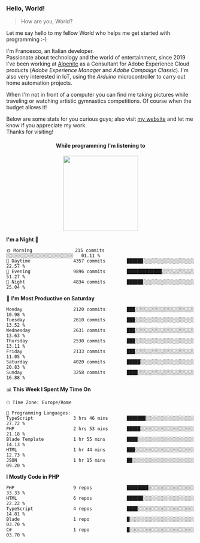 ### Hello, World!

> How are you, World?

Let me say hello to my fellow World who helps me get started with programming :-)

I'm Francesco, an Italian developer.  
Passionate about technology and the world of entertainment, since 2019 I've been working at [Alpenite](https://www.alpenite.com) as a Consultant for Adobe Experience Cloud products (*Adobe Experience Manager* and *Adobe Campaign Classic*). I'm also very interested in IoT, using the *Arduino* microcontroller to carry out home automation projects.

When I'm not in front of a computer you can find me taking pictures while traveling or watching artistic gymnastics competitions. Of course when the budget allows it!

Below are some stats for you curious guys; also visit [my website](https://www.francescorega.eu) and let me know if you appreciate my work.  
Thanks for visiting!

<div align="center">
  <h4>While programming I'm listening to</h4>
  <a href="https://apps.francescorega.eu/now-playing/11147232609" target="_blank"><img src="https://apps.francescorega.eu/now-playing/11147232609" width="200"></a>
</div>

<!--START_SECTION:waka-->
**I'm a Night 🦉** 

```text
🌞 Morning                215 commits         ░░░░░░░░░░░░░░░░░░░░░░░░░   01.11 % 
🌆 Daytime                4357 commits        ██████░░░░░░░░░░░░░░░░░░░   22.57 % 
🌃 Evening                9896 commits        █████████████░░░░░░░░░░░░   51.27 % 
🌙 Night                  4834 commits        ██████░░░░░░░░░░░░░░░░░░░   25.04 % 
```
📅 **I'm Most Productive on Saturday** 

```text
Monday                   2120 commits        ███░░░░░░░░░░░░░░░░░░░░░░   10.98 % 
Tuesday                  2610 commits        ███░░░░░░░░░░░░░░░░░░░░░░   13.52 % 
Wednesday                2631 commits        ███░░░░░░░░░░░░░░░░░░░░░░   13.63 % 
Thursday                 2530 commits        ███░░░░░░░░░░░░░░░░░░░░░░   13.11 % 
Friday                   2133 commits        ███░░░░░░░░░░░░░░░░░░░░░░   11.05 % 
Saturday                 4020 commits        █████░░░░░░░░░░░░░░░░░░░░   20.83 % 
Sunday                   3258 commits        ████░░░░░░░░░░░░░░░░░░░░░   16.88 % 
```


📊 **This Week I Spent My Time On** 

```text
🕑︎ Time Zone: Europe/Rome

💬 Programming Languages: 
TypeScript               3 hrs 46 mins       ███████░░░░░░░░░░░░░░░░░░   27.72 % 
PHP                      2 hrs 53 mins       █████░░░░░░░░░░░░░░░░░░░░   21.18 % 
Blade Template           1 hr 55 mins        ████░░░░░░░░░░░░░░░░░░░░░   14.13 % 
HTML                     1 hr 44 mins        ███░░░░░░░░░░░░░░░░░░░░░░   12.73 % 
JSON                     1 hr 15 mins        ██░░░░░░░░░░░░░░░░░░░░░░░   09.20 % 
```

**I Mostly Code in PHP** 

```text
PHP                      9 repos             ████████░░░░░░░░░░░░░░░░░   33.33 % 
HTML                     6 repos             ██████░░░░░░░░░░░░░░░░░░░   22.22 % 
TypeScript               4 repos             ████░░░░░░░░░░░░░░░░░░░░░   14.81 % 
Blade                    1 repo              █░░░░░░░░░░░░░░░░░░░░░░░░   03.70 % 
C#                       1 repo              █░░░░░░░░░░░░░░░░░░░░░░░░   03.70 % 
```




<!--END_SECTION:waka-->
